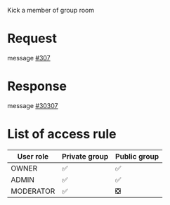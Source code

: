 Kick a member of group room

# Request
message [#307](../../proto/README.md#action_307)

# Response
message [#30307](../../proto/README.md#action_30307)

# List of access rule

| User role 	| Private group          | Public group                 	|
|--------------	|----------------------- |-------------------------------	|
| OWNER         | :white_check_mark:     | :white_check_mark: 	            |
| ADMIN        	| :white_check_mark: 	 | :white_check_mark: 	            |
| MODERATOR     | :white_check_mark: 	 | :negative_squared_cross_mark: 	|
